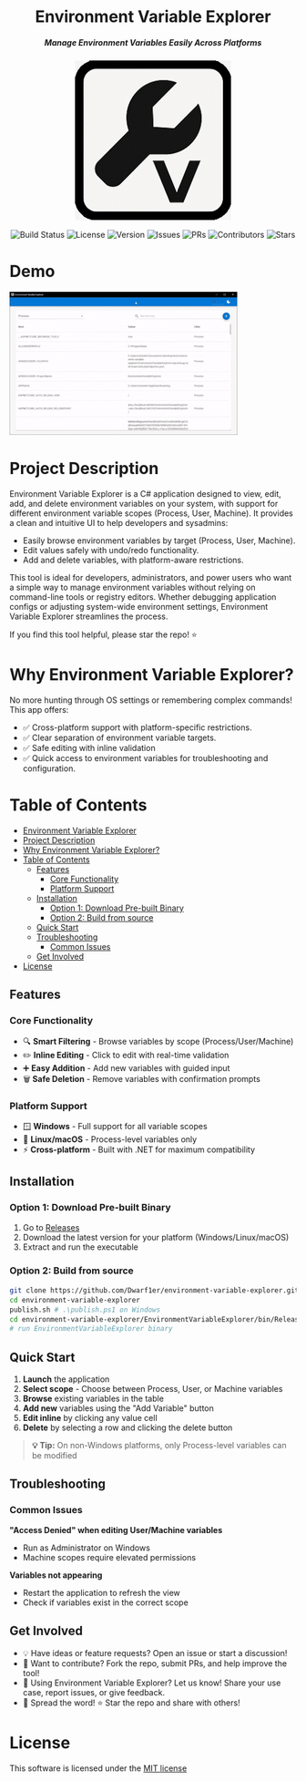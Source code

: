 <div align="center">

# Environment Variable Explorer
##### Manage Environment Variables Easily Across Platforms

<img alt="Environment Variable Explorer logo" height="280" src="/assets/environment-variable-explorer-logo.png" />

![Build Status](https://img.shields.io/github/actions/workflow/status/Dwarf1er/environment-variable-explorer/publish.yml?branch=master&style=for-the-badge)
![License](https://img.shields.io/github/license/Dwarf1er/environment-variable-explorer?style=for-the-badge)
![Version](https://img.shields.io/github/v/release/Dwarf1er/environment-variable-explorer?style=for-the-badge)
![Issues](https://img.shields.io/github/issues/Dwarf1er/environment-variable-explorer?style=for-the-badge)
![PRs](https://img.shields.io/github/issues-pr/Dwarf1er/environment-variable-explorer?style=for-the-badge)
![Contributors](https://img.shields.io/github/contributors/Dwarf1er/environment-variable-explorer?style=for-the-badge)
![Stars](https://img.shields.io/github/stars/Dwarf1er/environment-variable-explorer?style=for-the-badge)

</div>

# Demo

![](https://github.com/Dwarf1er/environment-variable-explorer/blob/master/assets/environment-variable-explorer-demo.gif)

# Project Description

Environment Variable Explorer is a C# application designed to view, edit, add, and delete environment variables on your system, with support for different environment variable scopes (Process, User, Machine). It provides a clean and intuitive UI to help developers and sysadmins:

- Easily browse environment variables by target (Process, User, Machine).
- Edit values safely with undo/redo functionality.
- Add and delete variables, with platform-aware restrictions.

This tool is ideal for developers, administrators, and power users who want a simple way to manage environment variables without relying on command-line tools or registry editors. Whether debugging application configs or adjusting system-wide environment settings, Environment Variable Explorer streamlines the process.

If you find this tool helpful, please star the repo! ⭐

# Why Environment Variable Explorer?

No more hunting through OS settings or remembering complex commands! This app offers:

- ✅ Cross-platform support with platform-specific restrictions.
- ✅ Clear separation of environment variable targets.
- ✅ Safe editing with inline validation
- ✅ Quick access to environment variables for troubleshooting and configuration.

# Table of Contents

- [Environment Variable Explorer](#environment-variable-explorer)
- [Project Description](#project-description)
- [Why Environment Variable Explorer?](#why-environment-variable-explorer)
- [Table of Contents](#table-of-contents)
  - [Features](#features)
    - [Core Functionality](#core-functionality)
    - [Platform Support](#platform-support)
  - [Installation](#installation)
    - [Option 1: Download Pre-built Binary](#option-1-download-pre-built-binary)
    - [Option 2: Build from source](#option-2-build-from-source)
  - [Quick Start](#quick-start)
  - [Troubleshooting](#troubleshooting)
    - [Common Issues](#common-issues)
  - [Get Involved](#get-involved)
- [License](#license)

## Features

### Core Functionality
- 🔍 **Smart Filtering** - Browse variables by scope (Process/User/Machine)
- ✏️ **Inline Editing** - Click to edit with real-time validation
- ➕ **Easy Addition** - Add new variables with guided input
- 🗑️ **Safe Deletion** - Remove variables with confirmation prompts

### Platform Support
- 🪟 **Windows** - Full support for all variable scopes
- 🐧 **Linux/macOS** - Process-level variables only
- ⚡ **Cross-platform** - Built with .NET for maximum compatibility

## Installation

### Option 1: Download Pre-built Binary

1. Go to [Releases](https://github.com/Dwarf1er/environment-variable-explorer/releases)
2. Download the latest version for your platform (Windows/Linux/macOS)
3. Extract and run the executable

### Option 2: Build from source

```bash
git clone https://github.com/Dwarf1er/environment-variable-explorer.git
cd environment-variable-explorer
publish.sh # .\publish.ps1 on Windows
cd environment-variable-explorer/EnvironmentVariableExplorer/bin/Release/net9.0/{your-platform}/publish/
# run EnvironmentVariableExplorer binary
```

## Quick Start

1. **Launch** the application
2. **Select scope** - Choose between Process, User, or Machine variables
3. **Browse** existing variables in the table
4. **Add new** variables using the "Add Variable" button
5. **Edit inline** by clicking any value cell
6. **Delete** by selecting a row and clicking the delete button

> **💡 Tip:** On non-Windows platforms, only Process-level variables can be modified

## Troubleshooting

### Common Issues

**"Access Denied" when editing User/Machine variables**
- Run as Administrator on Windows
- Machine scopes require elevated permissions

**Variables not appearing**
- Restart the application to refresh the view
- Check if variables exist in the correct scope

## Get Involved

- 💡 Have ideas or feature requests? Open an issue or start a discussion!
- 🔧 Want to contribute? Fork the repo, submit PRs, and help improve the tool!
- 📢 Using Environment Variable Explorer? Let us know! Share your use case, report issues, or give feedback.
- 🚀 Spread the word! ⭐ Star the repo and share with others!

# License

This software is licensed under the [MIT license](LICENSE)
